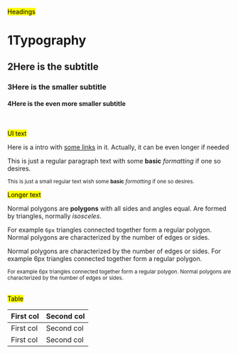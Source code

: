 <mark>Headings</mark>

<h1><span class="bullet">1</span>Typography</h1>

<h2><span class="bullet">2</span>Here is the subtitle</h2>

<h3><span class="bullet">3</span>Here is the smaller subtitle</h3>

<h4><span class="bullet">4</span>Here is the even more smaller subtitle</h4>

<br />

<mark>UI text</mark>

<div class="intro">Here is a intro with <a href="https://en.wikipedia.org/wiki/Erik_Spiekermann">some
    links</a> in it. Actually, it can be even longer if needed</div>

<p>This is just a regular paragraph text with some <b>basic</b> <i>formatting</i> if one so desires.</p>

<p><small>This is just a small regular text wish some <b>basic</b> <i>formatting</i> if one so desires.</small></p>

<mark>Longer text</mark>

<div class="text">
  <p>Normal polygons are
    <b>polygons</b> with all sides and angles equal. Are formed by triangles, normally
    <i>isosceles</i>.
  </p>

  <p>For example <code>6px</code> triangles connected together form a regular polygon. Normal polygons are characterized by the number of edges or sides.</p>

  <p>Normal polygons are characterized by the number of edges or sides. For example 6px triangles connected together form a regular polygon.</p>
  
  <small>
      For example 6px triangles connected together form a regular polygon. Normal polygons are characterized
      by the number of edges or sides.
  </small>
</div>

<br />

<mark>Table</mark>

<table>
  <thead>
    <th>First col</th>
    <th>Second col</th>
  </thead>
  <tbody>
    <tr>
      <td>First col</td>
      <td>Second col</td>
    </tr>
    <tr>
        <td>First col</td>
        <td>Second col</td>
      </tr>
  </tbody>
</table>
